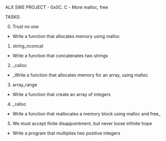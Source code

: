 ALX SWE PROJECT - 0x0C. C - More malloc, free

TASKS:

0. Trust no one
- Write a function that allocates memory using malloc

1. string_nconcat
- Write a function that concatenates two strings

2. _calloc
- _Write a function that allocates memory for an array, using malloc

3. array_range
- Write a function that create an array of integers

4. _ralloc
- Write a function that reallocates a memory block using malloc and free_

5. We must accept finite disappointment, but never loose infinite hope
- Write a program that multiplies two positive integers
